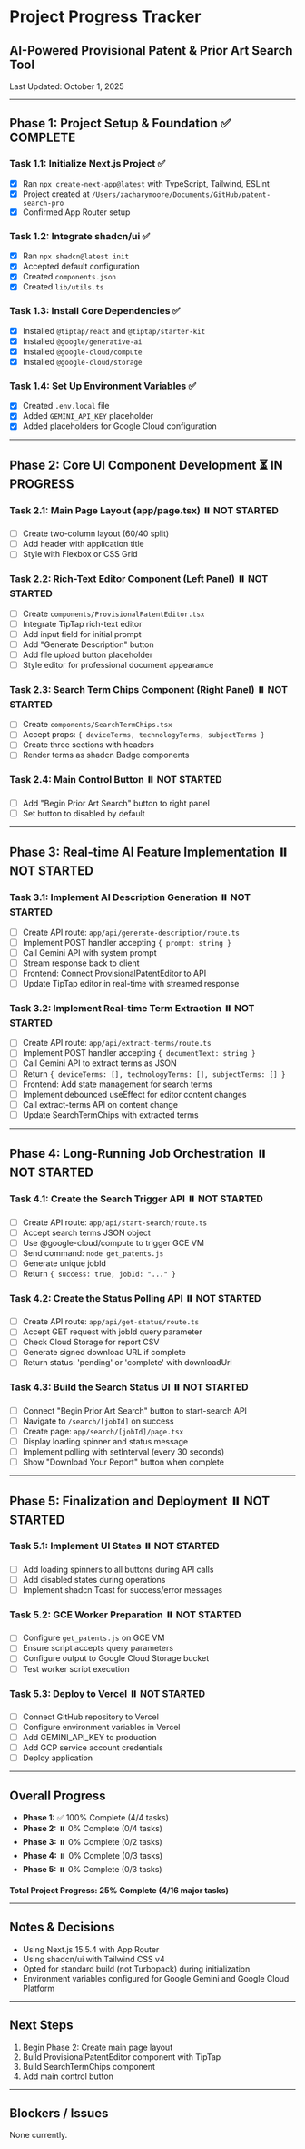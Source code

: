 # Project Progress Tracker

## AI-Powered Provisional Patent & Prior Art Search Tool

Last Updated: October 1, 2025

---

## Phase 1: Project Setup & Foundation ✅ COMPLETE

### Task 1.1: Initialize Next.js Project ✅
- [x] Ran `npx create-next-app@latest` with TypeScript, Tailwind, ESLint
- [x] Project created at `/Users/zacharymoore/Documents/GitHub/patent-search-pro`
- [x] Confirmed App Router setup

### Task 1.2: Integrate shadcn/ui ✅
- [x] Ran `npx shadcn@latest init`
- [x] Accepted default configuration
- [x] Created `components.json`
- [x] Created `lib/utils.ts`

### Task 1.3: Install Core Dependencies ✅
- [x] Installed `@tiptap/react` and `@tiptap/starter-kit`
- [x] Installed `@google/generative-ai`
- [x] Installed `@google-cloud/compute`
- [x] Installed `@google-cloud/storage`

### Task 1.4: Set Up Environment Variables ✅
- [x] Created `.env.local` file
- [x] Added `GEMINI_API_KEY` placeholder
- [x] Added placeholders for Google Cloud configuration

---

## Phase 2: Core UI Component Development ⏳ IN PROGRESS

### Task 2.1: Main Page Layout (app/page.tsx) ⏸️ NOT STARTED
- [ ] Create two-column layout (60/40 split)
- [ ] Add header with application title
- [ ] Style with Flexbox or CSS Grid

### Task 2.2: Rich-Text Editor Component (Left Panel) ⏸️ NOT STARTED
- [ ] Create `components/ProvisionalPatentEditor.tsx`
- [ ] Integrate TipTap rich-text editor
- [ ] Add input field for initial prompt
- [ ] Add "Generate Description" button
- [ ] Add file upload button placeholder
- [ ] Style editor for professional document appearance

### Task 2.3: Search Term Chips Component (Right Panel) ⏸️ NOT STARTED
- [ ] Create `components/SearchTermChips.tsx`
- [ ] Accept props: `{ deviceTerms, technologyTerms, subjectTerms }`
- [ ] Create three sections with headers
- [ ] Render terms as shadcn Badge components

### Task 2.4: Main Control Button ⏸️ NOT STARTED
- [ ] Add "Begin Prior Art Search" button to right panel
- [ ] Set button to disabled by default

---

## Phase 3: Real-time AI Feature Implementation ⏸️ NOT STARTED

### Task 3.1: Implement AI Description Generation ⏸️ NOT STARTED
- [ ] Create API route: `app/api/generate-description/route.ts`
- [ ] Implement POST handler accepting `{ prompt: string }`
- [ ] Call Gemini API with system prompt
- [ ] Stream response back to client
- [ ] Frontend: Connect ProvisionalPatentEditor to API
- [ ] Update TipTap editor in real-time with streamed response

### Task 3.2: Implement Real-time Term Extraction ⏸️ NOT STARTED
- [ ] Create API route: `app/api/extract-terms/route.ts`
- [ ] Implement POST handler accepting `{ documentText: string }`
- [ ] Call Gemini API to extract terms as JSON
- [ ] Return `{ deviceTerms: [], technologyTerms: [], subjectTerms: [] }`
- [ ] Frontend: Add state management for search terms
- [ ] Implement debounced useEffect for editor content changes
- [ ] Call extract-terms API on content change
- [ ] Update SearchTermChips with extracted terms

---

## Phase 4: Long-Running Job Orchestration ⏸️ NOT STARTED

### Task 4.1: Create the Search Trigger API ⏸️ NOT STARTED
- [ ] Create API route: `app/api/start-search/route.ts`
- [ ] Accept search terms JSON object
- [ ] Use @google-cloud/compute to trigger GCE VM
- [ ] Send command: `node get_patents.js`
- [ ] Generate unique jobId
- [ ] Return `{ success: true, jobId: "..." }`

### Task 4.2: Create the Status Polling API ⏸️ NOT STARTED
- [ ] Create API route: `app/api/get-status/route.ts`
- [ ] Accept GET request with jobId query parameter
- [ ] Check Cloud Storage for report CSV
- [ ] Generate signed download URL if complete
- [ ] Return status: 'pending' or 'complete' with downloadUrl

### Task 4.3: Build the Search Status UI ⏸️ NOT STARTED
- [ ] Connect "Begin Prior Art Search" button to start-search API
- [ ] Navigate to `/search/[jobId]` on success
- [ ] Create page: `app/search/[jobId]/page.tsx`
- [ ] Display loading spinner and status message
- [ ] Implement polling with setInterval (every 30 seconds)
- [ ] Show "Download Your Report" button when complete

---

## Phase 5: Finalization and Deployment ⏸️ NOT STARTED

### Task 5.1: Implement UI States ⏸️ NOT STARTED
- [ ] Add loading spinners to all buttons during API calls
- [ ] Add disabled states during operations
- [ ] Implement shadcn Toast for success/error messages

### Task 5.2: GCE Worker Preparation ⏸️ NOT STARTED
- [ ] Configure `get_patents.js` on GCE VM
- [ ] Ensure script accepts query parameters
- [ ] Configure output to Google Cloud Storage bucket
- [ ] Test worker script execution

### Task 5.3: Deploy to Vercel ⏸️ NOT STARTED
- [ ] Connect GitHub repository to Vercel
- [ ] Configure environment variables in Vercel
- [ ] Add GEMINI_API_KEY to production
- [ ] Add GCP service account credentials
- [ ] Deploy application

---

## Overall Progress

- **Phase 1:** ✅ 100% Complete (4/4 tasks)
- **Phase 2:** ⏸️ 0% Complete (0/4 tasks)
- **Phase 3:** ⏸️ 0% Complete (0/2 tasks)
- **Phase 4:** ⏸️ 0% Complete (0/3 tasks)
- **Phase 5:** ⏸️ 0% Complete (0/3 tasks)

**Total Project Progress: 25% Complete (4/16 major tasks)**

---

## Notes & Decisions

- Using Next.js 15.5.4 with App Router
- Using shadcn/ui with Tailwind CSS v4
- Opted for standard build (not Turbopack) during initialization
- Environment variables configured for Google Gemini and Google Cloud Platform

---

## Next Steps

1. Begin Phase 2: Create main page layout
2. Build ProvisionalPatentEditor component with TipTap
3. Build SearchTermChips component
4. Add main control button

---

## Blockers / Issues

None currently.
